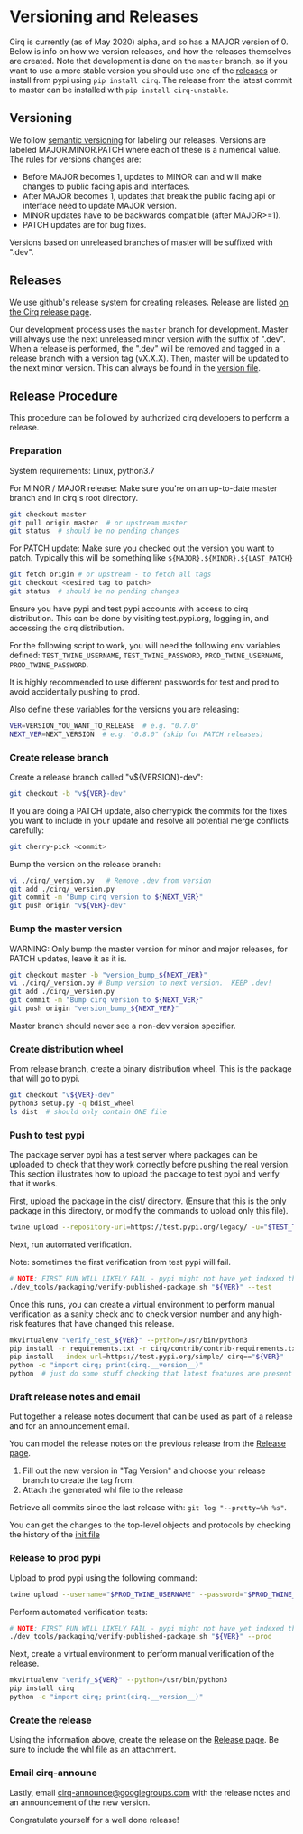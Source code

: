 # Versioning and Releases

Cirq is currently (as of May 2020) alpha, and so has a MAJOR version
of 0. Below is info on how we version releases, and how the releases
themselves are created. Note that development is done on the `master`
branch, so if you want to use a more stable version you should use one
of the [releases](https://github.com/quantumlib/Cirq/releases) or
install from pypi using `pip install cirq`.  The release from the
latest commit to master can be installed with `pip install cirq-unstable`.

## Versioning

We follow [semantic versioning](https://semver.org/) for labeling our
releases.  Versions are labeled MAJOR.MINOR.PATCH where each of these
is a numerical value. The rules for versions changes are:
* Before MAJOR becomes 1, updates to MINOR can and will make changes to
public facing apis and interfaces.
* After MAJOR becomes 1, updates that break the public facing api
or interface need to update MAJOR version.
* MINOR updates have to be backwards compatible (after MAJOR>=1).
* PATCH updates are for bug fixes.

Versions based on unreleased branches of master will be suffixed with ".dev".

## Releases

We use github's release system for creating releases.  Release are listed
[on the Cirq release page](https://github.com/quantumlib/Cirq/releases).

Our development process uses the `master` branch for development.
Master will always use the next unreleased minor version with the suffix
of ".dev".  When a release is performed, the ".dev" will be removed and tagged
in a release branch with a version tag (vX.X.X).  Then, master will be updated
to the next minor version.  This can always be found in the
[version file](cirq/_version.py).


## Release Procedure

This procedure can be followed by authorized cirq developers to perform a
release.

### Preparation

System requirements: Linux, python3.7

For MINOR / MAJOR release: Make sure you're on an up-to-date master branch and 
in cirq's root directory.

```bash
git checkout master
git pull origin master  # or upstream master
git status  # should be no pending changes
```

For PATCH update: Make sure you checked out the version you want to patch. 
Typically this will be something like `${MAJOR}.${MINOR}.${LAST_PATCH}` 

```bash
git fetch origin # or upstream - to fetch all tags
git checkout <desired tag to patch>   
git status  # should be no pending changes
```

Ensure you have pypi and test pypi accounts with access to cirq distribution.
This can be done by visiting test.pypi.org, logging in, and accessing the cirq
distribution.

For the following script to work, you will need the following env variables
defined: `TEST_TWINE_USERNAME`, `TEST_TWINE_PASSWORD`, `PROD_TWINE_USERNAME`,
`PROD_TWINE_PASSWORD`.

It is highly recommended to use different passwords for test and prod to avoid
accidentally pushing to prod.

Also define these variables for the versions you are releasing:

```bash
VER=VERSION_YOU_WANT_TO_RELEASE  # e.g. "0.7.0"
NEXT_VER=NEXT_VERSION  # e.g. "0.8.0" (skip for PATCH releases)
```

### Create release branch

Create a release branch called "v${VERSION}-dev":

```bash
git checkout -b "v${VER}-dev"
```

If you are doing a PATCH update, also cherrypick the commits for the fixes 
you want to include in your update and resolve all potential merge conflicts 
carefully: 

```bash
git cherry-pick <commit> 
```

Bump the version on the release branch: 

```bash
vi ./cirq/_version.py   # Remove .dev from version
git add ./cirq/_version.py
git commit -m "Bump cirq version to ${NEXT_VER}"
git push origin "v${VER}-dev"
```

### Bump the master version 

WARNING: Only bump the master version for minor and major releases, for PATCH
updates, leave it as it is.  

```bash
git checkout master -b "version_bump_${NEXT_VER}"
vi ./cirq/_version.py # Bump version to next version.  KEEP .dev!
git add ./cirq/_version.py
git commit -m "Bump cirq version to ${NEXT_VER}"
git push origin "version_bump_${NEXT_VER}"
```

Master branch should never see a non-dev version specifier.

### Create distribution wheel

From release branch, create a binary distribution wheel. This is the package
that will go to pypi.

```bash
git checkout "v${VER}-dev"
python3 setup.py -q bdist_wheel
ls dist  # should only contain ONE file
```

### Push to test pypi

The package server pypi has a test server where packages can be uploaded to
check that they work correctly before pushing the real version.  This section
illustrates how to upload the package to test pypi and verify that it works.

First, upload the package in the dist/ directory.  (Ensure that this is the only
package in this directory, or modify the commands to upload only this
file).

```bash
twine upload --repository-url=https://test.pypi.org/legacy/ -u="$TEST_TWINE_USERNAME" -p="$TEST_TWINE_PASSWORD" "dist/*"
```

Next, run automated verification.

Note: sometimes the first verification from test pypi will fail.

```bash
# NOTE: FIRST RUN WILL LIKELY FAIL - pypi might not have yet indexed the version
./dev_tools/packaging/verify-published-package.sh "${VER}" --test
```
Once this runs, you can create a virtual environment to perform
manual verification as a sanity check and to check version number and
any high-risk features that have changed this release.

```bash
mkvirtualenv "verify_test_${VER}" --python=/usr/bin/python3
pip install -r requirements.txt -r cirq/contrib/contrib-requirements.txt -r dev_tools/conf/pip-list-dev-tools.txt
pip install --index-url=https://test.pypi.org/simple/ cirq=="${VER}"
python -c "import cirq; print(cirq.__version__)"
python  # just do some stuff checking that latest features are present
```

### Draft release notes and email

Put together a release notes document that can be used as part of a
release and for an announcement email.

You can model the release notes on the previous release from the
[Release page](https://github.com/quantumlib/Cirq/releases).

1. Fill out the new version in "Tag Version" and choose your release 
branch to create the tag from.   
2. Attach the generated whl file to the release 

Retrieve all commits since the last release with:
```git log "--pretty=%h %s"```.

You can get the changes to the top-level objects and protocols by
checking the history of the
[init file](https://github.com/quantumlib/Cirq/blob/master/cirq/__init__.py)


### Release to prod pypi

Upload to prod pypi using the following command:

```bash
twine upload --username="$PROD_TWINE_USERNAME" --password="$PROD_TWINE_PASSWORD" "dist/*"
```

Perform automated verification tests:

```bash
# NOTE: FIRST RUN WILL LIKELY FAIL - pypi might not have yet indexed the version
./dev_tools/packaging/verify-published-package.sh "${VER}" --prod
```

Next, create a virtual environment to perform manual verification of the
release.

```bash
mkvirtualenv "verify_${VER}" --python=/usr/bin/python3
pip install cirq
python -c "import cirq; print(cirq.__version__)"
```

###  Create the release

Using the information above, create the release on the
[Release page](https://github.com/quantumlib/Cirq/releases).
Be sure to include the whl file as an attachment.

### Email cirq-announe

Lastly, email cirq-announce@googlegroups.com with the release notes
and an announcement of the new version.

Congratulate yourself for a well done release!
